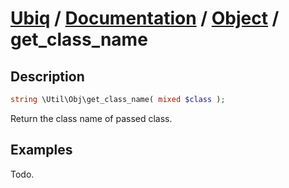 [Ubiq](https://github.com/Pixel418/Ubiq#readme) / [Documentation](../index.md#readme) / [Object](../index.md#array) / get_class_name
======


Description
-------- 

```php
string \Util\Obj\get_class_name( mixed $class );
```

Return the class name of passed class.



Examples
--------

Todo.